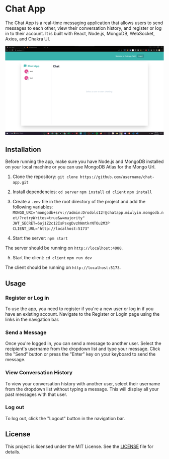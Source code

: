 # Chat App

The Chat App is a real-time messaging application that allows users to send messages to each other, view their conversation history, and register or log in to their account. It is built with React, Node.js, MongoDB, WebSocket, Axios, and Chakra UI.

![Chat App Screenshot](/chat-app.png)

## Installation

Before running the app, make sure you have Node.js and MongoDB installed on your local machine or you can use MongoDB Atlas for the Mongo Url.

1. Clone the repository:
`git clone https://github.com/username/chat-app.git`

2. Install dependencies:
`cd server`
`npm install`
`cd client`
`npm install`

3. Create a `.env` file in the root directory of the project and add the following variables:
`MONGO_URI="mongodb+srv://admin:Drodols12!@chatapp.miwlyin.mongodb.net/?retryWrites=true&w=majority"`
`JWT_SECRET=6oj1Z2c12IsPsxgDvzhNmtkrNTOu2M3P`
`CLIENT_URL="http://localhost:5173"`



4. Start the server:
`npm start`

The server should be running on `http://localhost:4000`.

5. Start the client:
`cd client`
`npm run dev`

The client should be running on `http://localhost:5173`.

## Usage

### Register or Log in

To use the app, you need to register if you're a new user or log in if you have an existing account. Navigate to the Register or Login page using the links in the navigation bar.

### Send a Message

Once you're logged in, you can send a message to another user. Select the recipient's username from the dropdown list and type your message. Click the "Send" button or press the "Enter" key on your keyboard to send the message.

### View Conversation History

To view your conversation history with another user, select their username from the dropdown list without typing a message. This will display all your past messages with that user.

### Log out

To log out, click the "Logout" button in the navigation bar.

## License

This project is licensed under the MIT License. See the [LICENSE](LICENSE) file for details.

